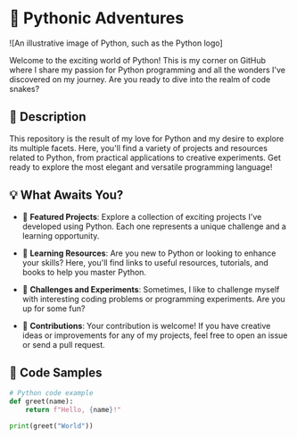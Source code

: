 # 🐍 Pythonic Adventures

![An illustrative image of Python, such as the Python logo]

Welcome to the exciting world of Python! This is my corner on GitHub where I share my passion for Python programming and all the wonders I've discovered on my journey. Are you ready to dive into the realm of code snakes?

## 🚀 Description

This repository is the result of my love for Python and my desire to explore its multiple facets. Here, you'll find a variety of projects and resources related to Python, from practical applications to creative experiments. Get ready to explore the most elegant and versatile programming language!

## 💡 What Awaits You?

- 📂 **Featured Projects**: Explore a collection of exciting projects I've developed using Python. Each one represents a unique challenge and a learning opportunity.

- 📖 **Learning Resources**: Are you new to Python or looking to enhance your skills? Here, you'll find links to useful resources, tutorials, and books to help you master Python.

- 🧩 **Challenges and Experiments**: Sometimes, I like to challenge myself with interesting coding problems or programming experiments. Are you up for some fun?

- 🤝 **Contributions**: Your contribution is welcome! If you have creative ideas or improvements for any of my projects, feel free to open an issue or send a pull request.

## 🧪 Code Samples

```python
# Python code example
def greet(name):
    return f"Hello, {name}!"

print(greet("World"))
